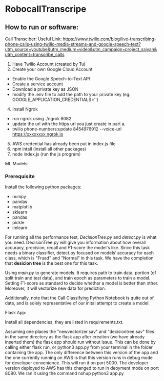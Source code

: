 # RobocallTranscripe

## How to run or software:

Call Transciber:
Useful Link: https://www.twilio.com/blog/live-transcribing-phone-calls-using-twilio-media-streams-and-google-speech-text?utm_source=youtube&utm_medium=video&utm_campaign=project_saiyan&utm_content=transcribe_calls
1. Have Twilio Account (created by Tu)
2. Create your own Google Cloud Account
  - Enable the Google Speech-to-Text API
  - Create a service account
  - Download a private key as JSON
  - modify the .env file to add the path to your private key (eg. GOOGLE_APPLICATION_CREDENTIALS='')
4. Install Ngrok
  - run ngrok using ./ngrok 8082
  - update the url with the https url you just create in part a.
  - twilio phone-numbers:update 8454976912 --voice-url  https://xxxxxxxx.ngrok.io
5. AWS credential has already been put in index.js file
6. npm intall (install all other packages)
7. node index.js (run the js program)

ML Models:

### Prerequisite
Install the following python packages:

- numpy
- pandas
- matplotlib
- sklearn
- pandas
- pickle
- imlearn

For running all the performance test, *DecisionTree.py* and *detect.py* is what you need. DecisionTree.py will give you information about how overall accuracy, precision, recall and F1-score the model's like. Since this task needs a binary classifier, detect.py focused on models‘ accuracy for each class, which is "Fruad" and "Normal" in this task. We have the completion that **desicion tree** is the best one for this task. 

Using *main.py* to generate models. It requires path to train data, portion (of split train and test data), and train epoch as parameters to train a model. Setting F1-score as standard to decide whether a model is better than other. Moreover, it will vectorize new data for prediction.

Additionally, note that the Call Classifying Python Notebook is quite out of date, and is solely representative of our inital attempt to create a model. 

Flask App:

Install all dependencies, they are listed in requirements.txt.

Assuming one places the "newvectorizer.sav" and "decisiontree.sav" files in the same directory as the flask app after creation (we have already inserted them) the flask app should run without issue. This can be done by calling either flask run, or python3 app.py from your terminal in the folder containing the app. The only difference between this version of the app and the one currently running on AWS is that this version runs in debug mode for developer convenience. This will run it on port 5000. The developer version deployed to AWS has this changed to run in deoyment mode on port 8080. We ran it using the command nohup python3 app.py
